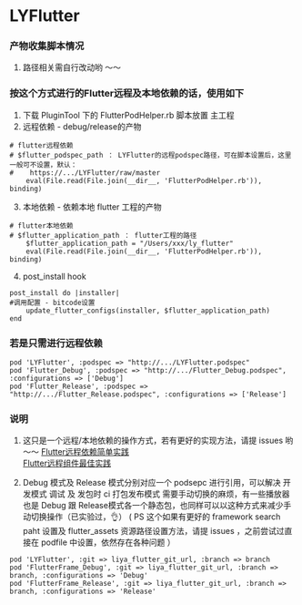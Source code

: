 # LYFlutter
### 产物收集脚本情况
1. 路径相关需自行改动哟 ～～ 

### 按这个方式进行的Flutter远程及本地依赖的话，使用如下
1. 下载 PluginTool 下的 FlutterPodHelper.rb 脚本放置 主工程 
2. 远程依赖 - debug/release的产物
```
# flutter远程依赖 
# $flutter_podspec_path ： LYFlutter的远程podspec路径，可在脚本设置后，这里一般可不设置，默认：
#    https://.../LYFlutter/raw/master
    eval(File.read(File.join(__dir__, 'FlutterPodHelper.rb')), binding)
```
3. 本地依赖 - 依赖本地 flutter 工程的产物
```
# flutter本地依赖 
# $flutter_application_path ： flutter工程的路径
    $flutter_application_path = "/Users/xxx/ly_flutter"
    eval(File.read(File.join(__dir__, 'FlutterPodHelper.rb')), binding)
```
4. post_install hook
```
post_install do |installer|
#调用配置 - bitcode设置
    update_flutter_configs(installer, $flutter_application_path)
end
```
### 若是只需进行远程依赖
```
pod 'LYFlutter', :podspec => "http://.../LYFlutter.podspec"
pod 'Flutter_Debug', :podspec => "http://.../Flutter_Debug.podspec", :configurations => ['Debug']
pod 'Flutter_Release', :podspec => "http://.../Flutter_Release.podspec", :configurations => ['Release']
```

### 说明
1. 这只是一个远程/本地依赖的操作方式，若有更好的实现方法，请提 issues 哟～～
[Flutter远程依赖简单实践](https://www.jianshu.com/p/c010bdd6a926)  
[Flutter远程组件最佳实践](https://www.jianshu.com/p/27c312548c2c)

2. Debug 模式及 Release 模式分别对应一个 podsepc 进行引用，可以解决 开发模式 调试 及 发包时 ci 打包发布模式 需要手动切换的麻烦，有一些播放器也是 Debug 跟 Release模式各一个静态包，也同样可以以这种方式来减少手动切换操作（已实验过，👌）
 (  PS 这个如果有更好的 framework search paht 设置及 flutter_assets 资源路径设置方法，请提 issues ，之前尝试过直接在 podfile 中设置，依然存在各种问题 ）
```
pod 'LYFlutter', :git => liya_flutter_git_url, :branch => branch
pod 'FlutterFrame_Debug', :git => liya_flutter_git_url, :branch => branch, :configurations => 'Debug'
pod 'FlutterFrame_Release', :git => liya_flutter_git_url, :branch => branch, :configurations => 'Release'
```
